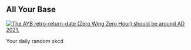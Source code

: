 ## All Your Base
[![The AYB retro-return-date (Zero Wing Zero Hour) should be around AD 2021.](https://imgs.xkcd.com/comics/all_your_base.png)](https://xkcd.com/286/ "The AYB retro-return-date (Zero Wing Zero Hour) should be around AD 2021.")

Your daily random xkcd
